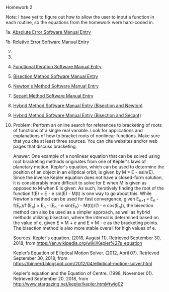 Homework 2

Note: I have yet to figure out how to allow the user to input a function in each routine, so the equations from the homework were hard-coded in.

1a. [Absolute Error Software Manual Entry](https://github.com/CamWeil/math4610/blob/master/softwaremanual/03aabserr.md)

1b. [Relative Error Software Manual Entry](https://github.com/CamWeil/math4610/blob/master/softwaremanual/03brelerr.md)

2. 

3. 

4. [Functional Iteration Software Manual Entry](https://github.com/CamWeil/math4610/blob/master/softwaremanual/06funciter.md)

5. [Bisection Method Software Manual Entry](https://github.com/CamWeil/math4610/blob/master/softwaremanual/07bisect.md)

6. [Newton's Method Software Manual Entry](https://github.com/CamWeil/math4610/blob/master/softwaremanual/08newton.md)

7. [Secant Method Software Manual Entry](https://github.com/CamWeil/math4610/blob/master/softwaremanual/09secant.md)

8. [Hybrid Method Software Manual Entry (Bisection and Newton)](https://github.com/CamWeil/math4610/blob/master/softwaremanual/10hybridbn.md)

9. [Hybrid Method Software Manual Entry (Bisection and Secant)](https://github.com/CamWeil/math4610/blob/master/softwaremanual/11hybridbs.md)

10. Problem: Perform an online search for references to bracketing of roots of functions of a single real variable. Look for applications and explanations of how to bracket roots of nonlinear functions. Make sure that you cite at least three sources. You can cite websites and/or web pages that discuss bracketing.

    Answer: One example of a nonlinear equation that can be solved using root bracketing methods originates from one of Kepler's laws of planetary motion. Kepler's equation, which can be used to determine the position of an object in an elliptical orbit, is given by M = E - esin(E). Since the inverse Kepler equation does not have a closed-form solution, it is considerably more difficult to solve for E when M is given as opposed to M when E is given. As such, iteratively finding the root of the function f(E) = E - e sin(E) - M(t) is one way to go about this. While Newton's method can be used for fast convergence, given E<sub>n+1</sub> = E<sub>n</sub> - f(E<sub>n</sub>)/f'(E<sub>n</sub>) = E<sub>n</sub> - (E<sub>n</sub> - e sin(E<sub>n</sub>) - M(t))/(1 - e cos(E<sub>n</sub>)), the bisection method can also be used as a simpler approach, as well as hybrid methods utilizing bisection, where the interval is determined based on the value of e, given E = M + e and E = M - e as the bracketing points. The bisection method is also more stable overall for high values of e. 

    Sources: Kepler's equation. (2018, August 11). Retrieved September 30, 2018, from https://en.wikipedia.org/wiki/Kepler%27s_equation
    
    Kepler’s Equation of Elliptical Motion Solver. (2012, April 07). Retrieved September 30, 2018, from https://binnerd.blogspot.com/2012/04/elliptical-motion-solver.html
             
    Kepler's equation and the Equation of Centre. (1998, November 01). Retrieved September 20, 2018, from http://www.stargazing.net/kepler/kepler.html#twig02
    
